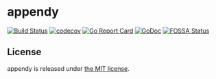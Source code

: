# appendy

[![Build Status](https://travis-ci.com/krasun/appendy.svg?branch=main)](https://travis-ci.com/krasun/appendy)
[![codecov](https://codecov.io/gh/krasun/appendy/branch/main/graph/badge.svg?token=8NU6LR4FQD)](https://codecov.io/gh/krasun/appendy)
[![Go Report Card](https://goreportcard.com/badge/github.com/krasun/appendy)](https://goreportcard.com/report/github.com/krasun/appendy)
[![GoDoc](https://godoc.org/https://godoc.org/github.com/krasun/appendy?status.svg)](https://godoc.org/github.com/krasun/appendy)
[![FOSSA Status](https://app.fossa.com/api/projects/git%2Bgithub.com%2Fkrasun%2Fappendy.svg?type=shield)](https://app.fossa.com/projects/git%2Bgithub.com%2Fkrasun%2Fappendy?ref=badge_shield)

## License 

appendy is released under [the MIT license](LICENSE).